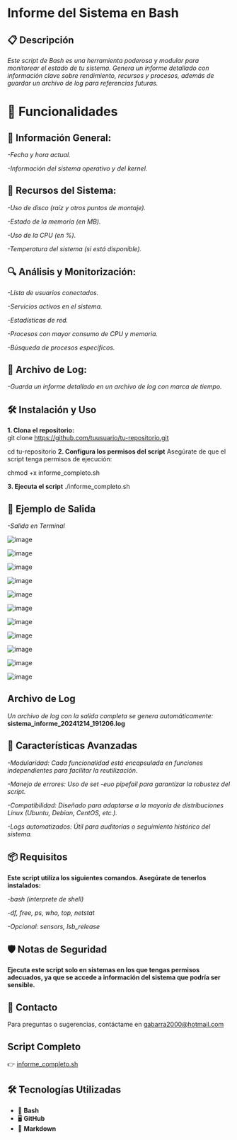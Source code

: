 # Informe del Sistema en Bash
## 📋 Descripción

*Este script de Bash es una herramienta poderosa y modular para monitorear el estado de tu sistema. Genera un informe detallado con información clave sobre rendimiento, recursos y procesos, además de guardar un archivo de log para referencias futuras.*

# 🚀 Funcionalidades

## 📅 Información General:
*-Fecha y hora actual.*

*-Información del sistema operativo y del kernel.*

## 💾 Recursos del Sistema:
*-Uso de disco (raíz y otros puntos de montaje).*

*-Estado de la memoria (en MB).*

*-Uso de la CPU (en %).*

*-Temperatura del sistema (si está disponible).*

## 🔍 Análisis y Monitorización:
*-Lista de usuarios conectados.*

*-Servicios activos en el sistema.*

*-Estadísticas de red.*

*-Procesos con mayor consumo de CPU y memoria.*

*-Búsqueda de procesos específicos.*

## 📂 Archivo de Log:
*-Guarda un informe detallado en un archivo de log con marca de tiempo.*

## 🛠️ Instalación y Uso
   
**1. Clona el repositorio:**   
   git clone https://github.com/tuusuario/tu-repositorio.git

   cd tu-repositorio
**2. Configura los permisos del script**
   Asegúrate de que el script tenga permisos de ejecución:

   chmod +x informe_completo.sh

**3. Ejecuta el script**
   ./informe_completo.sh

## 📝 Ejemplo de Salida
*-Salida en Terminal*

![image](https://github.com/user-attachments/assets/671a8c81-8eaa-4610-bbca-aadb67f92a3a)

![image](https://github.com/user-attachments/assets/af6b29fe-4b0c-4ed1-8441-a7aabe4eb0f5)

![image](https://github.com/user-attachments/assets/bcc65096-cb7f-4592-a406-184a061e9881)

![image](https://github.com/user-attachments/assets/507b86ef-3943-43b1-814a-aaf0130b4af9)

![image](https://github.com/user-attachments/assets/64a92587-5260-4bb0-9aaa-c6e2b20a3fb7)

![image](https://github.com/user-attachments/assets/ce29936a-4e97-4371-ba59-791bf1c8910a)

![image](https://github.com/user-attachments/assets/5619208b-6f72-4c2e-b294-d0f27134ac9e)

![image](https://github.com/user-attachments/assets/3ef96236-11c8-420a-b015-29b4b09e7ee2)

![image](https://github.com/user-attachments/assets/57b9d58f-7bc5-4b59-9469-6840c61bbc73)

![image](https://github.com/user-attachments/assets/a31d965e-b156-4f72-ba8a-1e3d1cb4848f)

![image](https://github.com/user-attachments/assets/4a277bb8-61b7-49b1-84bc-4baa6d7aa6d8)

## Archivo de Log
*Un archivo de log con la salida completa se genera automáticamente:*
**sistema_informe_20241214_191206.log**

## 🌟 Características Avanzadas
*-Modularidad: Cada funcionalidad está encapsulada en funciones independientes para facilitar la reutilización.*

*-Manejo de errores: Uso de set -euo pipefail para garantizar la robustez del script.*

*-Compatibilidad: Diseñado para adaptarse a la mayoría de distribuciones Linux (Ubuntu, Debian, CentOS, etc.).*

*-Logs automatizados: Útil para auditorías o seguimiento histórico del sistema.*

## 📦 Requisitos
**Este script utiliza los siguientes comandos. Asegúrate de tenerlos instalados:**

*-bash (interprete de shell)*

*-df, free, ps, who, top, netstat*

*-Opcional: sensors, lsb_release*

## 🛡️ Notas de Seguridad
**Ejecuta este script solo en sistemas en los que tengas permisos adecuados, ya que se accede a información del sistema que podría ser sensible.**

## 📧 Contacto
Para preguntas o sugerencias, contáctame en gabarra2000@hotmail.com

## **Script Completo**

👉 [informe_completo.sh](informe_completo.sh)

## 🛠 Tecnologías Utilizadas

- 🐚 **Bash**
- 🖥️ **GitHub**
- 📄 **Markdown**
